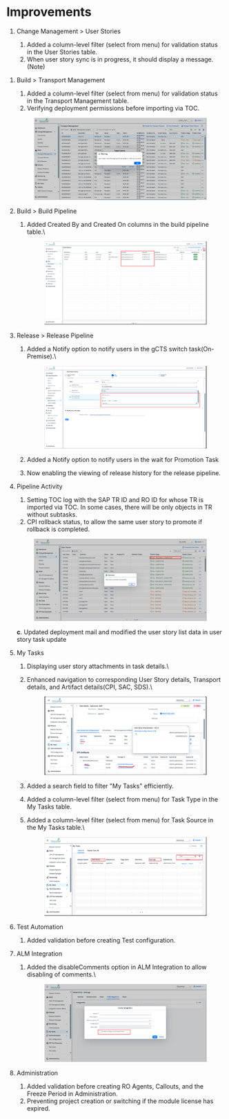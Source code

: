 # Improvements

1.  Change Management > User Stories

    1. &#x20;Added a column-level filter (select from menu) for validation status in the User Stories table.
    2. When user story sync is in progress, it should display a message.(Note)

    &#x20;        &#x20;

&#x20;                            &#x20;



1.  Build > Transport Management

    1. Added a column-level filter (select from menu) for validation status in the Transport Management table.
    2. Verifying deployment permissions before importing via TOC.

    &#x20;      &#x20;

    <figure><img src="../.gitbook/assets/image (7).png" alt=""><figcaption></figcaption></figure>
2. Build > Build Pipeline&#x20;
   1.  Added Created By and Created On columns in the build pipeline table.\


       <figure><img src="../.gitbook/assets/image (5) (1).png" alt=""><figcaption></figcaption></figure>
3. Release > Release Pipeline
   1.  Added a Notify option to notify users in the gCTS switch task(On-Premise).\


       <figure><img src="../.gitbook/assets/image (3) (1).png" alt=""><figcaption></figcaption></figure>
   2. Added a Notify option to notify users in the wait for Promotion Task
   3. Now enabling the viewing of release history for the release pipeline.
4.  Pipeline Activity

    1. Setting TOC log with the SAP TR ID and RO ID for whose TR is imported via TOC. In some cases, there will be only objects in TR without subtasks.
    2. CPI rollback status, to allow the same user story to promote if rollback is completed.&#x20;



    <figure><img src="../.gitbook/assets/image (6).png" alt=""><figcaption></figcaption></figure>

    &#x20; **c**.    Updated deployment mail and modified the user story list data in user story task update
5. My Tasks
   1. Displaying user story attachments in task details.\

   2.  Enhanced navigation to corresponding User Story details, Transport details, and Artifact details(CPI, SAC, SDS).\


       <figure><img src="../.gitbook/assets/image (1).png" alt=""><figcaption></figcaption></figure>
   3. Added a search field to filter "My Tasks" efficiently.
   4. Added a column-level filter (select from menu) for Task Type in the My Tasks table.
   5.  Added a column-level filter (select from menu) for Task Source in the My Tasks table.\


       <figure><img src="../.gitbook/assets/image (2).png" alt=""><figcaption></figcaption></figure>
6. Test Automation
   1. Added validation before creating Test configuration.
7. ALM Integration
   1.  Added the disableComments option in ALM Integration to allow disabling of comments.\


       <figure><img src="../.gitbook/assets/image (3).png" alt=""><figcaption></figcaption></figure>
8. Administration
   1. Added validation before creating RO Agents, Callouts, and the Freeze Period in Administration.
   2. Preventing project creation or switching if the module license has expired.

